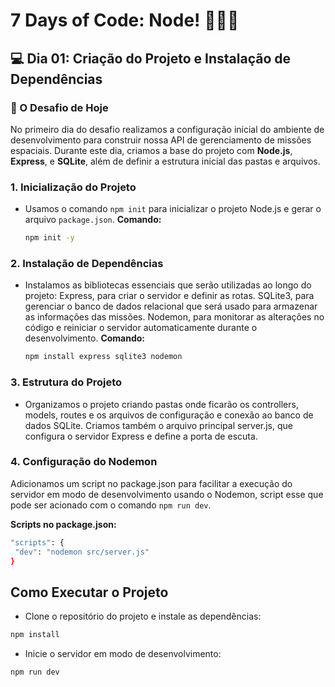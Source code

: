 # 7 Days of Code: Node! 🧑🏿‍💻

## 💻 Dia 01:  Criação do Projeto e Instalação de Dependências
### 🚀 O Desafio de Hoje

No primeiro dia do desafio realizamos a configuração inicial do ambiente de desenvolvimento para construir nossa API de gerenciamento de missões espaciais. Durante este dia, criamos a base do projeto com **Node.js**, **Express**, e **SQLite**, além de definir a estrutura inicial das pastas e arquivos.
### 1. Inicialização do Projeto
- Usamos o comando `npm init` para inicializar o projeto Node.js e gerar o arquivo `package.json`.
  **Comando:**
  ```bash
  npm init -y

### 2. Instalação de Dependências
- Instalamos as bibliotecas essenciais que serão utilizadas ao longo do projeto: Express, para criar o servidor e definir as rotas. SQLite3, para gerenciar o banco de dados relacional que será usado para armazenar as informações das missões. Nodemon, para monitorar as alterações no código e reiniciar o servidor automaticamente durante o desenvolvimento.
  **Comando:**
  ```bash
  npm install express sqlite3 nodemon

### 3. Estrutura do Projeto
- Organizamos o projeto criando pastas onde ficarão os controllers, models, routes e os arquivos de configuração e conexão ao banco de dados SQLite. Criamos também o arquivo principal server.js, que configura o servidor Express e define a porta de escuta.

### 4. Configuração do Nodemon
Adicionamos um script no package.json para facilitar a execução do servidor em modo de desenvolvimento usando o Nodemon, script esse que pode ser acionado com o comando `npm run dev`.

**Scripts no package.json:**
 ```bash
"scripts": {
  "dev": "nodemon src/server.js"
}
```
## Como Executar o Projeto
- Clone o repositório do projeto e instale as dependências:
```bash
npm install
```
- Inicie o servidor em modo de desenvolvimento:
```bash
npm run dev
```

